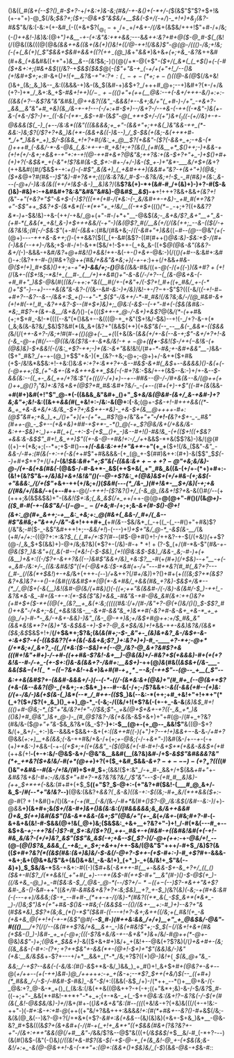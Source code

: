 ()&((*_#(&+(--$?()_#-$+?-*+/_+&:+)&-&;(#&/-+-&()+(-*+/-(_$(&$"$"$?+$+!&(+-+"+)-@_$(/&;_$&?+;($+;-@&*$"&$&/+__$&(-$+/(-+/_)-*_$+!+)+$&$_)($&?-#&*$"&/&:(-&:+(+-&#_(-((+&+$?($_@_(-+__+/+_-$+/_+&+-/(/&_+(&$&/+++!$"+#-/+/&;(_-*()++&!-)&*_)&:(@+"_)+&__-+-(+:&"&:+*+&&;_---&*&++:&?+#_+_@($-@_#-$(_(*&!(/(@&((&(((@(@&*(&&++&_(_(_&_+(_&(+)()&!+((/_@-++!(/&_&)$"-@(@-/((()-/&;+!&;(-(+(_&(+)(_$"_$&&+$&#+&_&+((_$?(++_-$(@_)&*+"_&&*_)&+&*+(+;+&_-&?&*++&#(#+*&_(+&*&#&((++"+)_&__&--(&!_$&;-)()(@(/+*-@(+$"_-($+/(_&*(_(_+$()+(-(-#($+&+:+;(#&+&$_((/&?-+_$&$($&$_@(_-($"+"&-+_(-+/+(+"+!_/--()&(+!&#+$+;+:_#-&+(_)+!(+__&?&-+"+:$?+:(_--+-(*+;+-($_)_((@-&(@_$(/&+&!()&+_(&;_&_)&--_&:((&&&-+)&-(&_$(&_#_-+)_&_$+?_/+++#_@+;--+)&#+?(*-/+/&(+?-)+*_/_&+:&_+$-*_#_&+!+$+)(/-_-+-(($()+"+(++(__@&:_-_-+(-&+/+++-&/_)+:+:-((&&(+?_--*_&$?&"&"&#&)_@++&?((&"_-&&&!+--&+;&/+"(_+#-)-/+"_-+&+?-_&&__&"&"+#_+&)(&_/&-+-+!---(-/+:+#-$+)___--/&*+?-/--+*&-(-++((-*&"-)&(+-&-(+&_-/$?-)+-_((-&(-(+*-_&$-+_#-(&*$"-@(_+*+$+/-/_$($+"___)&$+(_)($(-(_+/_/&)+-+_-@&&&(_$(_-)_(+--/&:&*((&"(((&&&&;+_+"-(&&+"+;++&(_)&"&&-++_(*-&&:-)&;$?(/$?+?+&_)&(+*-(&&+&((-)&--)_/_$-$&(+(&;-&(++*+#-*_/+*_)&&+_+)_$_/-$(&&_+!+?+#(/&:_+_@__$?_(+&&"-($?(-&&+_+;-+&-(*()+++#_(-&&/-*-&-@&_(_&:++-+-#_+&!+;+?(&()_(+#(&__+*_$()_++;-)+&&-+(+!+(+/-&+;+&&+_-+"+:+-+!(@-++#_+&_+?_@&"&;_++?&:+(&_-$+?+"+_-)+$()+#+(+)+?(-&$&*_+(-&"+!$?&#(&-$_$+:-#_+-/+/-)&-($_+-)+"&*-___&/+$+(&*+?(++&&#((_#(/_$&$+-+:_+()-(-#$"_&(&+)_(_+&#+++)(&&#+"&?-+(&+"+)(@&;($+&_@+?_#(#&--)$"&)-#+?&*+;(((/&:&?&/_#-$--&?&/&;+!-$_-_#(#&)+(&:_&---(-@+/-)&:&(&((++/+!&$-&-)__&)&?_/(&__$?&(+)-*+(&#-#_/+(&)+)-)+?-#($-&()&)-#&)+:-+&#&#+?&:&"&#&"&#&)-@&#_$__&$_)-+__+!+++?&&+&&_+(&?+!(_&"_-+"(+&?+"$"-&+$-(-)$?(((++(+#-/(*&:-(-_&/&#++-+&)-_+#_#(*+?&?+"-$$"++_$&?+$-(&*&*((-*(*+"+_+!&/__((-*+$+_((()_$(*-_-$_-+;+?((+&_&$?$?&*_-_)+_-$&!&)-+&-(++/-+&/_@+(+"-#-/+*+"__-@&$(*&;-_&+&/$?_&+"__+"_&-(+#-*(_&&(*_+&!_&-)+$+++&&/(*-_+"-)(&(@$?_#(/__&(+/(/(&(++;_--&-(($(/-*+(&?&!&;(#(*-/-$&:$"_(+*-#(-(&&*+:(#&/(#&+&;-/_((-&#+"+)&&_(($-$_#--(@_--@&"_(+(_-(@+)---*-+++&-&_+_+;()-*(++&&?($((_(+-&#(&$?-((#(#++()_@&:&)-$&:+$-/(#+(-)&&(--++)-/_&&;+$-#-/+!-&+*($&/+!-$++-(_+&_&-((+$_@(@&-&"(&&?-&+/(_-)-&&&-+&#_/&?_+_@+#&!()+&&!+_+-&(-+_-()+&+-_@&:-)(/((_)(+_#--&:&#+:&#()-_+:_(&?++-#-*()(#&*+?_@_+_+(#&/+&&"&*&;+)(-+-+:_)++(/+&&_+#&_-*_@($+!+)_#+$&)()+_+;+-+"__+)-&&/+;_-()___@&((*&&-#&/((+-_@(-_/_(+((-_)_)(&+#$?+(+!($_/(&_+-(($+!&;-*&!+_(__#-_(__/+)++&#()+"-&-&(/-/+?--(_(&-@&+&-(-+#_#+"_)&$-@_&(#(_((&/-_+_+:+"&((__#(/+-(*&"+/(-$?+!_#+((+_#&/_+-(-*()+"$"-)--+)---+&(&"&-&?-(_/(&--&#_-&:-)+/&)_/&!-+-/$?-$+-$"$?(((-&/(*(-+!-#_$-$+#+?--&?--&--/&&+:_$_+()--+"-*_$_($"-/&++/-*-#_#&!(/&?&;&/-/(@_#&#-&+(+!+#(-+!_#_-&?++&?-$--(#+$+)&)+;_@&:(-&$--(-+"-#_+(-($&(&#&:-*&;_#$?-+(&+*-_&__/&+&/_)()-(+(((_$++-+_@-/-&+)+&$?_@(&_/(*-(++_#&(+;+$+#_-&!-*((((--&"(*()&&+--&(((@-+_+&"($+!&/-$&)--+!(-_/+?-&-+(*(_&;&(&-&?&/_$&)$?&#(*(&_&+(&?+"(&&$(++)(+&*$"&(--_--__&(-_&&*-(($&&(*&/(/(*+_+-&_+?-*_/&;+!_#(#_-+(()(@+(-__+(_((+&(&-(_&&(+/+-&(--&-+;$"-&+/+?+!-&(-&_-@-+(#(/---@((&/&($?&*-*+-&*&/&!-$++-@+$(__((+__-$&!($_-_/++($-$&!&-(+(@&)&)-$+&&!(-(/&:_+$?-$+$+;-)+(&:-&+"&_&!&!(/(#_+-*-#&;+-&#+&&"__-)_&&-($+"_#&?_/+-+-(@_)+$$"+&-)(*_(&?-+&;-@+;-@+)+/-&+*($+#&(+$-/&!&*&$&:+!-+&:()&:_&+:+?+:&*+?+-&--#&$-&+#(_&$_+-*-&&*_&&)()-&(*+(-(-@+++;($_(+"-&+-(&+&+++&+*_$&(-(-#+?&:-*_$&/+-+(&$--&:-)+/+-&*-_-$-&&(&:--((_+-_&(_++/+?&:$"(+(((/_/-/+)+)--+--#_#___&_--@-/-/_#+&(&--&/(@++(+()++_@()$?_)$"&)+:&?&+&+(@$?+#_#&:&#+?&/-_-(+--((#+(+)-+$"((-#+(&*(&&-__+#(#+)&#($+!$"$"_@-*(-((&&&_&"&#+_()+"_$+*&/_&(@&#-(&_+/_&-+&#-)+?&;&"+;&!-*&:((&++_&&(#_(_+&!+:-/&:-&(@+:(__-&;(@+_-$&-+!-#+++&&((*-&_+_+&-&+&/+:&/&_-$+?+;&$++-*&)-_+&-$+(&__@++++-#+:(@$"&#+;+&_)_+_/()+"+)(+-(+"+__#$?_@+/&"&*+"+"__-/+!-(__&?+$+-_-_#&"(#++-@_-_$+--(+_&+&)+#_#-+_$+*-_-*()_@(-+_$?_@&/&+(/+&&/&-&:++-$&)+:_)+-+#(_+(_-+:-$-(+$__()+_-)&--#+!()-#&!&_-(+(($+!((_+_$&?+&&:&-&$$"_#+!_&_++)$"((+-_&-@-_+#&!+:-/_/+*+&&$-*+&($$?&)-)&/(@(#((+)-+(*&;+;(--*+;+$-#()__--+/_(-&&:&:+*+!+"&*+*-_+"(+_+__($+!(/&_($&"-*&"_-&&-/-#+:(#(&(-+:-+(-&(+*+#$"+#&&&&-(+_(@_+-$(#_#_)&++:(#+)-&($$"_$_$(--)+#+$_++?+/(/+__/-(&!_$&:&#+"+;$"&(-((&&:&$++-++?-@$"+*&;&/&)-@-/(+-&(*+&(#&(-_(@&$-/-#-&+*-_&$(++$+&(_+"_#&_&((&-(+/+-(*+)+#+:-(&!+(&?$"&*-+_/&)&)+&+!&!&"()(--@-+$?&:_+(@&)&$+(+/+#_&-(+;&$(-+"&&&:_/(/+($"+*&+-++(+/&;+/_)_(_$&#(---(*_/&-_)(#+!&*-__$+/&)(-+;+&(/(#&/+/(&&/_-+(+--#+__+-@(/-*+++!-($?&?()+/_(-&_@_(&&+!$?+*&-&(()_#(/_--(+(+++;&(&$&$&)+"-(&*&!($+:&;(_&_&$(/+_+*+/++-@(@+__@(@+"-#()(/(&_@+)-(($_#-#(-+-(&$"&/_-(/_$-@-_--(/+$&;_#-/+;+;&*-&+(_#-$()-@+!(&+:_@(#+_&++;-+__&:_+&;+:_@(#&+(_&&-/_#+/(_&--#$"&#&;+"&++/-/&"_-&*+!+++#+_(__+_#(&_--$&/&*_(_-+((_-(_--#()+"+#&)$?(/&"&;-#($-_-&$"&#+++!+;_--&&/+!_)-(---)+!_)+$+"&/_@-*_-&$(&-__/_(&(+#_/+/+:_-($(@$?+:+:&?_$_(_(_#+/+:$?(#--_(_#_$-@+#()+!-/++&?-+-$(/(+&!_)(_+_+_$?(@-/_&_$+$(&&)+)-@+/&;&?&)(*$?+-(/&)-#-$+*+!+($?-$_(+/(#-*&-$"(#&-_+-@&($?_)&:&"+((_&(-#--(*&!-(-$-$&)_(+!(@&:&$-$&)_/&&-_&;-#-)+(+(&__)+&+:((-/$?+*-&+*+?&((--)&#$"&&+/&)_+&:$?__-#_(+_(#+)(/+$&)--+"__-+(-+_&#-/&:+/-_((&:&#&!$"((+(-@&*&:($-*&#(+-/+"---#+*&?(#_#(_&?+?---(_#-_(/(&(*+$&!_)_+-+&/_&+(+++*-(-*-)_/+_&++?(/_#+/&)_)+?()+#+(+*((_(&;$?+*(&$?&?_+&)&?+-+(_)-+_(&#((_/&&_#_$+*(@(*-&+#&/_+&&(#&_+?&)-$&$+/&*--(*_/_@($+(-&(__)&!(&_#-@_(&/(_+#&)()(-((+;+_+"&(&_&#-/_(-/&)-&(_&#_/-$_)-++!_-&?&*&-&_-#+(&-+-+:(*-$&($"&)+&&_-#&"&-+#-@&_&#(&+:++()&?+(+#+$+_($-*+((@(+_(&?__+_&(+:&;(((((#&:(/+/(#-/&"+?-@(+()&/()()_$-$$?_#()++&"-/+&+;-&(_+&&!&!&-__-&+#-&&"&_+)&*+#(-&?+#-&-&+_+&-*_+_+(@_/+)-#-*-_&/-+&+-&&)-)&"_(&-_@-++)&;+/&$+#_@_++:+/_$_#&_&"(&&*&!&*+?+(&)+"&-&$&_&-+)-$+?-@_&+$&/&)+!+*&&-+_+-&&)&?&/(&&*($&;&$_$&$+!+/__(/+$&*+;$?&;(&(*_&(#+;-$-_&"+-_(&)&+&?_&-/&$+-&-+:&+$?-+(-((&$&?$?($++(&(_-&&+&;$?_)+:&?+)+)-#_-____+?-*+;-@+*(/+*&;+/_&+?_-((_/(*&:($--_$&)++(--@_/&?-@_&+?&#$?+&(((#+!&"+#+)-/-_+#-((++#&-$?&!-&+__)-@&(&)+/-#&?+$(+&&&)-#+(+(+?&!&--#-/_-_+_-(+-$+:()&-&(&&+?-/&#+:__&$+)-*++(@_)&_(#&((*&$&+(/&-___-&&($&$-(+!(_-*-((-$?&+&!-*+_&+_)&*+#(#-$+_+_+*_--$_-&;(-++$"--(@--_+__(_$"--&:++&(&#$?+-(&&#-&&&+/-)(--(-*-((/-(&*&:&+(@&)+"(#_#+_(--@(&++$?(_+&-_(_&--&&?(@-_(*+&+;_-+:_$&*_)+--#--&(-/+;-/$?&&+:-_&((*-&&$($+#--(*+)&:(/(+-/&/-)&(+$(&-(_)&*(--*_/_#++-(($_$_)&(--&:-*(++;+#_+&!+"+!+*+"(*(_+?($+/$?(+_&_)()_++)_@-*_-(-&;-/((&/+!(*$?&(-(+-+_-&-&__(*&)&$_#+!((()+#-@&;-*_($"+"&/&?+!+"-/_/_$&;$"-_+*&_(@+$+&+-+?((-_&_+*_)&(()&)+#_@&"_)&+_@-)-_(#_@$?&?-/&(+&(_&-&$+&+)+"+#(@-/(#+_+?&?(#&/&-($_@+"+"&-_$&_&?&*(&_-$?-__)+:-$__(@+-(+_@--_&&!$"__&((@-$+?&/(+_&+/-_+:-)&--&&&+$&&+-&+(*+:((&++#((-)(*+"_)+?--+!+)&&+$-$-_&-&_-/+#+?_@&&(*+:+)__+&(&&;(*-&-++#&/+&-/+(+;_+_-_@&;(_-/-+_&+"-)_)&#(&-/+*--+*-(-+(+_)+*&:-)+&_&-(_-_+-(_(+$+;+((+(&&"_-($(@&(+*(*-#-#+!-&+$+*(+&&-&&$+(+#_(++_&(_+!__-(+-+:&/-@&$-&+/-@&"&__&&#(__(&?&)&#-/+$-_&$$"&#&&&?&"(*+_+*&?($+*&!&/-#(*+*(@++_)+?(+($_+&#_$&&_-&$+?-+---)-(+?_+$?(((_(#()&"_+&#&--#(&-/+!&/(#_)+$+#_$__+;(&&!($+:&"_/-+_#-_&&+/+$(&&_+#+"_+-_&#&?&+&!-#+:-/&/&$+"+#+?-*&?&?&?&/_/$"&"_--_-$-(+#_#__&)&)-(++_$+*++(_-&&:(#+#+(+$_$__((+"$?_$-@+:-(+"&?+#($&!-(___#_@_&+/-&_$-/_#(--*+"&!&?_--)__(@&:(&&?+_&&$?(_-$&-&)((&*-*+:-$((&;-#+_&/(*+*&&($+:-@-#_($?+!+$&#()+/()(&-*+(-+(#__(-&/(*&_-/-#+*_&(#_+()$?-@_/&:&$(/&#--&:-)_/+)-@_&_&__+)(&+#+;&*($+/(&-#+)&+()&(&:&:(/(#&&&&&;&_&/&++&&#()+&_$(++)&#(&$"()&-&*+&&-(&+;$"(@&/+"(+-_&*(_+/&+_-(#&;_#+?-#_-(-&+&+&(&!-#-$&&(@+!&(_@+)&;($&$&:_+&+__+?&?+"-)+!_/-#(*&(---#_+--&$+&-*+;-++?&(-)$?-#_$+:&/($+?()_++-_#&+-+(#&#-+((&#&!&#(+(-+!-#&_&/&?-(+/+)&?_&$"($$"&_&$(-+;+&_--$(_$?-)(/-@+_(++:-*+*-@&/+!_--*(@-(_@()$?&_&&&_(_-+&;_+_$+;+&+_+/++-$&/(@&"$"+++/-#+$_/&)$?(&($($_$+#+?&?(*((&$(#&:(&+)&)&/-$-&(/-@+?-$++-(+$-#+:-)-#_+$?_#+-&&&-+&+;&+(@&*&/$"&+(&()&+&!_-&-&!+)_(+*_)-_+(&/&!+_$"&(-_-&_)+)_$_$&/&-+__$&-+&+:-#((-)($_#+_&(_-&*++-#(__+-_&*&&-$+-&_+?+/_((_()($_&+-_#(_$?_/(*+&&!(_+"+#(_+)---++(&$-#($+$+$-#+"__&"(#-)()-$-@_$(+_)-((/&+&_-@_)+_-#($&:&-_$_/_@&-_@-*(--/$?+/_$-*-((+-$(--)$?-*&++"&+$?&#-_&-()-*&#-++"((_&+/_#-*&#_&&+&?+?+:&;_$&)__+?_+-$_)(*&?(_&)(_-*&;-+(#_+&:&#(-(---+_+)_/&&&;($-+_--#+#-_(*++-+-/(/&)-*(#&?((+*_&(_-$_$_&+*(*&*_-_)-/()&;$"_)&_+(+"+#&_-$()&-+#&;(-(&&$&_-_-(()_/(&+-__+:-#_)+)--&?+"&*(#_$&*&)_$$?+(&;&_(*()-*$"($&#-((---+!+?-&+;&++((/&;+(_#&!(+_-&(+&+&_@(++!+(-+-*(&$"_@_#(-__-$_#-)(#++&:&&_/+/+)__+"_+_@&$&/-@&"-#((()_____/+?(/(/--(&(#++$?&/+&__&+-_-)&(+#&!$"+;-$_$($-$(/(&+!+*&+(#&(+$&-()_)-)&#-_+_+(-@+;(((-$?&+&/&-+--&+*&"+)&_+/&/-#_@++(*-@+-_@&)_&$"-)+;(@&+_$&&+)_-&(($+&+#+)&/+_+(&!+--@&(+?$?&)(/(*_)+&+#+-_(&;((&_&&-(-#+:-($?+;+?+$+$&"+-&&(*+-(@+!-$+)+"$"(&&)&/-)&"(+&:__&/&$&*+_-_$?+---+/+*__&&+_(*-*_/&;+?$?((+)_@-)&!+_($__+$_$(&_@+"&_-&&;_/-+$?--&&(-(-&/&:(#()-&_$+*&-&/_)&&_)_+_#()+!_&+$+#_+(@&?+-&+_--@(*+/_++--(+(-++)&#-)_@_/+++*+*+:-+_+(&-*+;_--*$?_$++(+&/_)_$(--_((+#+)(*_#&&_/-/-$-/-#&#-$-#&)_-&"-$_/+:((&&(-&$_/+)-/(*++_--*()+__@+&-/(-_@&:+?_@-&-*_+()_(_(&:&:(/&(++&((@&++?-+(-+;((+"&*+;&)-&-/-$_/&?_$_#-((-+;+"-_&&(*+#&!-*+*+"-*+_+;(+-*&-_+(_-$++_@&:&:(&+!$?-$&?&(-/-$(+(#(&(_&!-@&$&/&)-)+/_/&+_(_#+-((_)&*&+&"&:(#--(((_(+&!_&-_+?(+&)&(($(/($+-+!&:-++"-)(_-#+:&-+:+#-@_(++((+"&/+?&&+++:&&&_&!+:(#(*+#&+--&?()-#+_&$(/&;-&(&(@_&(--)&?-@+?(/+*&*(+$?_-&#+:&(+&&--_(&_)_(&)&)(+&+-$+&_)&*__-@&-&?_#+$&(((&_$?+(&+&#+(-/(#-+(_+!+_&*+"((+$&&(#&$+($?&?&?+-+"-/(&+:+*+"&&(@(/+#__&"-/_&&/$?&--@$"&(((+(_/&$&$_/+$__&/-#_(-*+?---)(&(#()&$-(&"(-()&*_)(/((&!+&-#$?(&-$(-+$-@-+_(+(&_&!-@_+-(+$&(&;&-&!_/+:+_-&(@-*_@&++!-&-(-*+"+:(@+:(&&+()+$&)&/_(-$_)(&_&-@&-+$_&-#_:_:
